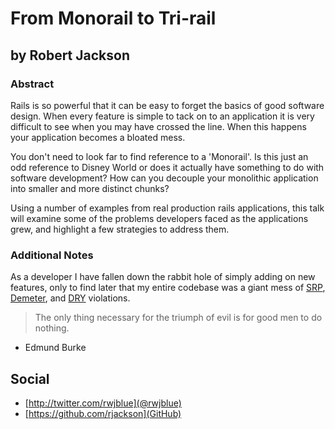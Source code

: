 # From Monorail to Tri-rail #

## by Robert Jackson ##

### Abstract ###

Rails is so powerful that it can be easy to forget the basics of good software design. When every feature is simple to tack on to an application it is very difficult to see when you may have crossed the line. When this happens your application becomes a bloated mess.

You don't need to look far to find reference to a 'Monorail'. Is this just an odd reference to Disney World or does it actually have something to do with software development? How can you decouple your monolithic application into smaller and more distinct chunks? 

Using a number of examples from real production rails applications, this talk will examine some of the problems developers faced as the applications grew, and highlight a few strategies to address them.

### Additional Notes ###

As a developer I have fallen down the rabbit hole of simply adding on new features, only to find later that my entire codebase was a giant mess of [SRP](https://en.wikipedia.org/wiki/Single_responsibility_principle), [Demeter](https://en.wikipedia.org/wiki/Law_Of_Demeter), and [DRY](https://en.wikipedia.org/wiki/Don%27t_repeat_yourself) violations.

> The only thing necessary for the triumph of evil is for good men to do nothing.

- Edmund Burke

## Social ##

* [http://twitter.com/rwjblue](@rwjblue)
* [https://github.com/rjackson](GitHub)

